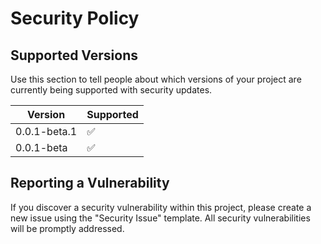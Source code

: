 # Security Policy

## Supported Versions

Use this section to tell people about which versions of your project are currently being supported with security updates.

| Version | Supported          |
| ------- | ------------------ |
| 0.0.1-beta.1   | :white_check_mark: |
| 0.0.1-beta   | :white_check_mark: |

## Reporting a Vulnerability

If you discover a security vulnerability within this project, please create a new issue using the "Security Issue" template. All security vulnerabilities will be promptly addressed.